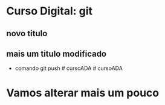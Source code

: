 # Curso Digital: git
## novo titulo
## mais um titulo modificado
* comando git push
#   c u r s o A D A 
 
 
#   c u r s o A D A 
 
 
# Vamos alterar mais um pouco
